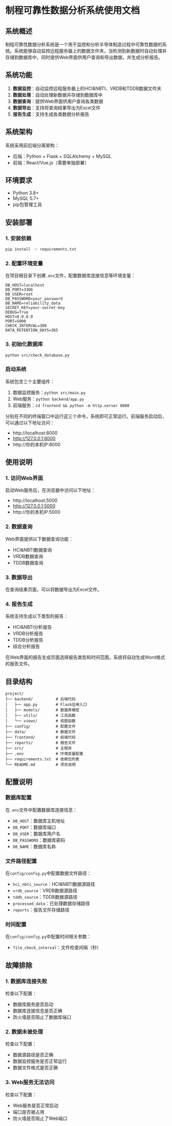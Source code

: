 # 制程可靠性数据分析系统使用文档

## 系统概述

制程可靠性数据分析系统是一个用于监控和分析半导体制造过程中可靠性数据的系统。系统能够自动监控远程服务器上的数据文件夹，当检测到新数据时自动处理并存储到数据库中，同时提供Web界面供用户查询和导出数据，并生成分析报告。

## 系统功能

1. **数据监控**：自动监控远程服务器上的HCI&NBTI、VRDB和TDDB数据文件夹
2. **数据处理**：自动处理新数据并存储到数据库中
3. **数据查询**：提供Web界面供用户查询各类数据
4. **数据导出**：支持将查询结果导出为Excel文件
5. **报告生成**：支持生成各类数据分析报告

## 系统架构

系统采用前后端分离架构：
- 后端：Python + Flask + SQLAlchemy + MySQL
- 前端：React/Vue.js（需要单独部署）

## 环境要求

- Python 3.8+
- MySQL 5.7+
- pip包管理工具

## 安装部署

### 1. 安装依赖

```bash
pip install -r requirements.txt
```

### 2. 配置环境变量

在项目根目录下创建`.env`文件，配置数据库连接信息等环境变量：

```env
DB_HOST=localhost
DB_PORT=3306
DB_USER=root
DB_PASSWORD=your_password
DB_NAME=reliability_data
SECRET_KEY=your-secret-key
DEBUG=True
HOST=0.0.0.0
PORT=5000
CHECK_INTERVAL=300
DATA_RETENTION_DAYS=365
```

### 3. 初始化数据库

```bash
python src/check_database.py
```

### 启动系统

系统包含三个主要组件：

1. 数据监控服务：`python src/main.py`
2. Web服务：`python backend/app.py`
3. 前端服务：`cd frontend && python -m http.server 8000`

分别在不同的终端窗口中运行这三个命令，系统即可正常运行。前端服务启动后，可以通过以下地址访问：
- http://localhost:8000
- http://127.0.0.1:8000
- http://你的本机IP:8000

## 使用说明

### 1. 访问Web界面

启动Web服务后，在浏览器中访问以下地址：
- http://localhost:5000
- http://127.0.0.1:5000
- http://你的本机IP:5000

### 2. 数据查询

Web界面提供以下数据查询功能：
- HCI&NBTI数据查询
- VRDB数据查询
- TDDB数据查询

### 3. 数据导出

在查询结果页面，可以将数据导出为Excel文件。

### 4. 报告生成

系统支持生成以下类型的报告：
- HCI&NBTI分析报告
- VRDB分析报告
- TDDB分析报告
- 综合分析报告

在Web界面的报告生成页面选择报告类型和时间范围，系统将自动生成Word格式的报告文件。

## 目录结构

```
project/
├── backend/          # 后端代码
│   ├── app.py        # Flask应用入口
│   ├── models/       # 数据库模型
│   ├── utils/        # 工具函数
│   └── views/        # 视图函数
├── config/           # 配置文件
├── data/             # 数据文件
├── frontend/         # 前端代码
├── reports/          # 报告文件
├── src/              # 主程序
├── .env              # 环境变量配置
├── requirements.txt  # 依赖包列表
└── README.md         # 项目说明
```

## 配置说明

### 数据库配置

在`.env`文件中配置数据库连接信息：
- `DB_HOST`：数据库主机地址
- `DB_PORT`：数据库端口
- `DB_USER`：数据库用户名
- `DB_PASSWORD`：数据库密码
- `DB_NAME`：数据库名称

### 文件路径配置

在`config/config.py`中配置数据文件路径：
- `hci_nbti_source`：HCI&NBTI数据源路径
- `vrdb_source`：VRDB数据源路径
- `tddb_source`：TDDB数据源路径
- `processed_data`：已处理数据存储路径
- `reports`：报告文件存储路径

### 时间配置

在`config/config.py`中配置时间相关参数：
- `file_check_interval`：文件检查间隔（秒）

## 故障排除

### 1. 数据库连接失败

检查以下配置：
- 数据库服务是否启动
- 数据库连接信息是否正确
- 防火墙是否阻止了数据库端口

### 2. 数据未被处理

检查以下配置：
- 数据源路径是否正确
- 数据监控服务是否正常运行
- 数据文件格式是否正确

### 3. Web服务无法访问

检查以下配置：
- Web服务是否正常启动
- 端口是否被占用
- 防火墙是否阻止了Web端口